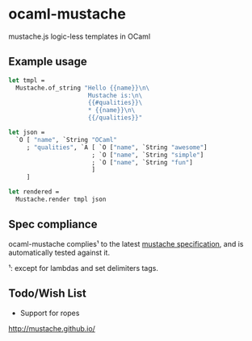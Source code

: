 ocaml-mustache
==============

mustache.js logic-less templates in OCaml


Example usage
-------------

```ocaml
let tmpl =
  Mustache.of_string "Hello {{name}}\n\
                      Mustache is:\n\
                      {{#qualities}}\
                      * {{name}}\n\
                      {{/qualities}}"

let json =
  `O [ "name", `String "OCaml"
     ; "qualities", `A [ `O ["name", `String "awesome"]
                       ; `O ["name", `String "simple"]
                       ; `O ["name", `String "fun"]
                       ]
     ]

let rendered =
  Mustache.render tmpl json
```

Spec compliance
-----------

ocaml-mustache complies¹ to the latest [mustache specification](https://github.com/mustache/spec/tree/v1.1.3), and is automatically tested against it.

¹: except for lambdas and set delimiters tags.

Todo/Wish List
-----------
* Support for ropes


http://mustache.github.io/
